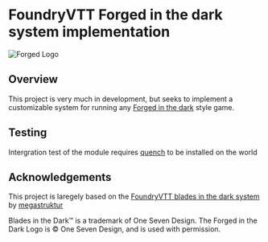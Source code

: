 # FoundryVTT Forged in the dark system implementation

![Forged Logo](https://bladesinthedark.com/sites/default/files/inline-images/forged_in_the_dark_logo2_0.png)

## Overview
This project is very much in development, but seeks to implement a customizable system for running any [Forged in the dark](https://bladesinthedark.com/forged-dark) style game.

## Testing
Intergration test of the module requires [quench](https://raw.githubusercontent.com/schultzcole/FVTT-Quench/master/module.json) to be installed on the world

## Acknowledgements
This project is laregely based on the [FoundryVTT blades in the dark system](https://github.com/megastruktur/foundryvtt-blades-in-the-dark) by [megastruktur](https://github.com/megastruktur)

Blades in the Dark™ is a trademark of One Seven Design. The Forged in the Dark Logo is © One Seven Design, and is used with permission.
